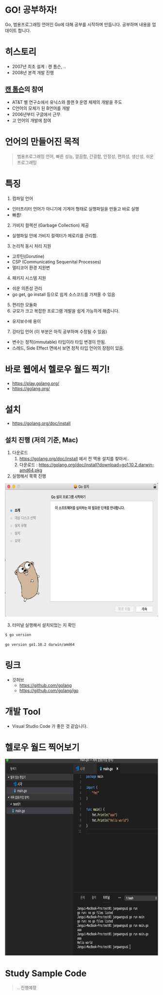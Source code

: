 # GO! 공부하자!
Go, 범용프로그래밍 언어인 Go에 대해 공부를 시작하며 만듭니다. 공부하며 내용을 업데이트 합니다. 

# 히스토리
- 2007년 최초 설계 : 캔 톰슨, .. 
- 2008년 본격 개발 진행

## [캔 톰슨](https://ko.wikipedia.org/wiki/%EC%BC%84_%ED%86%B0%ED%94%84%EC%8A%A8)의 참여
- AT&T 벨 연구소에서 유닉스와 플랜 9 운영 체제의 개발을 주도
-  C언어의 모체가 된 B언어를 개발
- 2006년부터 구글에서 근무
- 고 언어의 개발에 참여

# 언어의 만들어진 목적
> 범용프로그래밍 언어, 빠른 성능, 깔끔함, 간결함, 안정성, 편의성, 생산성, 쉬운 프로그래밍

# 특징
1. 컴파일 언어
  - 인터프리터 언어가 아니기에 기계어 형태로 실행파일을 만들고 바로 실행
  - 빠름!
2. 가비지 컬렉션 (Garbage Collection) 제공
  - 실행파일 안에 가비지 컬렉터가 메로리를 관리함. 
3. 논리적 동시 처리 지원
  - 고루틴(Gorutine)
  - CSP (Communicating Sequenital Processes)
  - 멀티코어 환경 지원변
4. 패키지 시스템 지원
  - 쉬운 의존성 관리
  - go get, go install 등으로 쉽게 소스코드를 가져올 수 있음
5. 편리한 모듈화
6. 규모가 크고 복잡한 프로그램 개발을 쉽게 가능하게 해줍니다.
  - 유지보수에 용이
7. 강타입 언어 (이 부분은 아직 공부하며 수정될 수 있음)
  - 변수는 정적(immutable) 타입이라 타입 변경이 안됨.
  - 스레드, Side Effect 면에서 보면 정적 타입 언어의 장점이 있음. 
  
# 바로 웹에서 헬로우 월드 찍기!
- https://play.golang.org/
- https://golang.org/

# 설치
- https://golang.org/doc/install

## 설치 진행 (저의 기준, Mac)
1. 다운로드
	1. https://golang.org/doc/install 에서 전 맥용 설치를 찾아서..
	2. 다운로드 : https://golang.org/doc/install?download=go1.10.2.darwin-amd64.pkg
2. 실행해서 쭉쭉 진행
<img width="621" height="438" src="/Image/install_progress01.png">

3. 터미널 실행해서 설치되었는 지 확인
```
$ go version

go version go1.10.2 darwin/amd64
```

# 링크
- 깃허브
  - https://github.com/golang
  - https://github.com/golang/go

# 개발 Tool
- Visual Studio Code 가 좋은 것 같습니다. 

# 헬로우 월드 찍어보기
<img width="783" height="645" src="/Image/helloworld00.png">

# Study Sample Code
> .. 진행예정